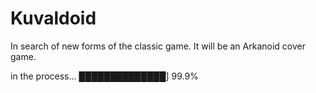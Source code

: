 # Kuvaldoid
In search of new forms of the classic game. It will be an Arkanoid cover game.

in the process... ██████████████] 99.9% 
